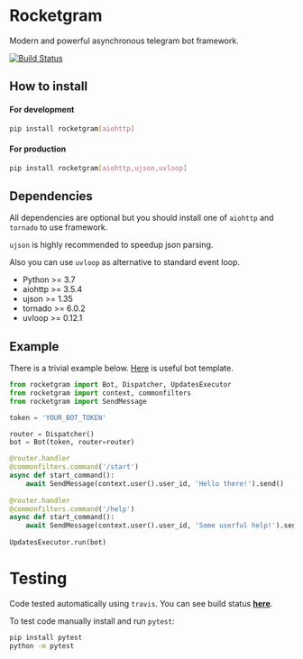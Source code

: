 # Rocketgram

Modern and powerful asynchronous telegram bot framework.

[![Build Status](https://www.travis-ci.com/vd2org/rocketgram.svg?branch=master)](https://www.travis-ci.com/vd2org/rocketgram)

## How to install

#### For development

```bash
pip install rocketgram[aiohttp]
```

#### For production

```bash
pip install rocketgram[aiohttp,ujson,uvloop]
```

## Dependencies

All dependencies are optional but you should install one of `aiohttp` and `tornado` to use framework.

`ujson` is highly recommended to speedup json parsing.

Also you can use `uvloop` as alternative to standard event loop.

* Python >= 3.7
* aiohttp >= 3.5.4
* ujson >= 1.35
* tornado >= 6.0.2
* uvloop >= 0.12.1

## Example

There is a trivial example below.
[Here](https://github.com/vd2org/rocketgram-template) is useful bot template.

```python
from rocketgram import Bot, Dispatcher, UpdatesExecutor
from rocketgram import context, commonfilters
from rocketgram import SendMessage

token = 'YOUR_BOT_TOKEN'

router = Dispatcher()
bot = Bot(token, router=router)

@router.handler
@commonfilters.command('/start')
async def start_command():
    await SendMessage(context.user().user_id, 'Hello there!').send()
    
@router.handler
@commonfilters.command('/help')
async def start_command():
    await SendMessage(context.user().user_id, 'Some userful help!').send()
    
UpdatesExecutor.run(bot)
```

# Testing

Code tested automatically using `travis`. You can see build status **[here](https://travis-ci.com/vd2org/rocketgram)**.

To test code manually install and run `pytest`:

```bash
pip install pytest
python -m pytest
```
